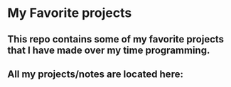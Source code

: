 # My Favorite projects

## This repo contains some of my favorite projects that I have made over my time programming.

## All my projects/notes are located here: 
